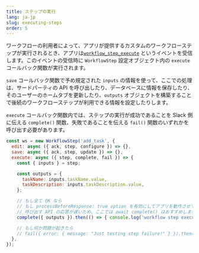 ```yaml
---
title: ステップの実行
lang: ja-jp
slug: executing-steps
order: 5
---
```


<div class="section-content">

ワークフローの利用者によって、アプリが提供するカスタムのワークフローステップが実行されるとき、アプリは[`workflow_step_execute`](https://api.slack.com/events/workflow_step_execute) というイベントを受信します。このイベントの受信時に `WorkflowStep` 設定オブジェクト内の `execute` コールバック関数が実行されます。

`save` コールバック関数で予め規定された `inputs` の情報を使って、ここでの処理は、サードパーティの API を呼び出したり、データベースに情報を保存したり、そのユーザーのホームタブを更新したり、`outputs` オブジェクトを構築することで後続のワークフローステップが利用できる情報を設定したりします。

`execute` コールバック関数内では、ステップの実行が成功であることを Slack 側に伝える `complete()` 関数、失敗であることを伝える `fail()` 関数のいずれかを呼び出す必要があります。

</div>

```javascript
const ws = new WorkflowStep('add_task', {
  edit: async ({ ack, step, configure }) => {},
  save: async ({ ack, step, update }) => {},
  execute: async ({ step, complete, fail }) => {
    const { inputs } = step;

    const outputs = {
      taskName: inputs.taskName.value,
      taskDescription: inputs.taskDescription.value,
    };

    // もし全て OK なら
    // もし processBeforeResponse: true option を有効にしてアプリを動作させているなら
    // 呼び出す API の応答が遅いため、ここでは await complete() はおすすめしません
    complete({ outputs }).then(() => { console.log('workflow step execution complete registered'); });

    // もし何か問題が起きたら
    // fail({ error: { message: "Just testing step failure!" } }).then(() => { console.log('workflow step execution failure registered'); });
  },
});
```
